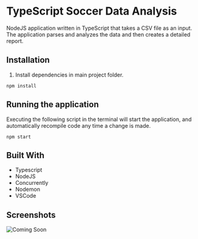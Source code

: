 # TypeScript Soccer Data Analysis

NodeJS application written in TypeScript that takes a CSV file as an input. The application parses and analyzes the data and then creates a detailed report.

## Installation

1. Install dependencies in main project folder.

```
npm install
```

## Running the application

Executing the following script in the terminal will start the application, and automatically recompile code any time a change is made.

```
npm start
```

## Built With

- Typescript
- NodeJS
- Concurrently
- Nodemon
- VSCode

## Screenshots

![Coming Soon](https://upload.wikimedia.org/wikipedia/commons/8/80/Comingsoon.png "Coming Soon")
